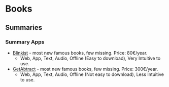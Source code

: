 # Books

## Summaries

### Summary Apps
* [Blinkist](https://www.blinkist.com/) - most new famous books, few missing. Price: 80€/year.
  * Web, App, Text, Audio, Offline (Easy to download), Very Intuitive to use.
* [GetAbtract](http://www.getabstract.com/) - most new famous books, few missing. Price: 300€/year.
  * Web, App, Text, Audio, Offline (Not easy to download), Less Intuitive to use.
